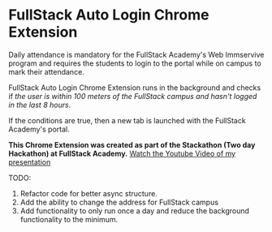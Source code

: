 # FullStack Auto Login Chrome Extension

Daily attendance is mandatory for the FullStack Academy's Web Immservive program and requires the students to login to the portal while on campus to mark their attendance.

FullStack Auto Login Chrome Extension runs in the background and checks if *the user is within 100 meters of the FullStack campus and hasn't logged in the last 8 hours*.

If the conditions are true, then a new tab is launched with the FullStack Academy's portal.

**This Chrome Extension was created as part of the Stackathon (Two day Hackathon) at FullStack Academy.**
[Watch the Youtube Video of my presentation](https://www.youtube.com/watch?v=oWWgHvx0l2k)

TODO:
  1. Refactor code for better async structure.
  2. Add the ability to change the address for FullStack campus
  3. Add functionality to only run once a day and reduce the background functionality to the minimum.


